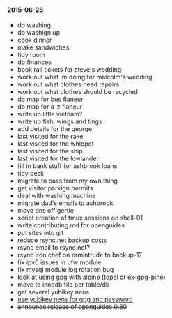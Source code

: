 #### 2015-06-28 ####

- do washing
- do washign up
- cook dinner
- make sandwiches
- tidy room
- do finances
- book rail tickets for steve's wedding
- work out what im doing for malcolm's wedding
- work out what clothes need repairs
- work out what clothes should be recycled
- do map for bus flaneur
- do map for a-z flaneur
- write up little vietnam?
- write up fish, wings and tings
- add details for the george
- last visited for the rake
- last visited for the whippet
- last visited for the ship
- last visited for the lowlander
- fill in bank stuff for ashbrook loans
- tidy desk
- migrate to pass from my own thing
- get visitor parkign permits
- deal with washing machine
- migrate dad's emails to ashbrook
- move dns off gertie
- script creation of tmux sessions on shell-01
- write contributing.md for openguides
- put sites into git
- reduce rsync.net backup costs
- rsync email to rsync.net?
- rsync iron chef on ermintrude to backup-1?
- fix ipv6 issues in ufw module
- fix mysql module log rotation bug
- look at using gpg with alpine (topal or ex-gpg-pine)
- move to innodb file per table/db
- get several yubikey neos
- [use yubikey neos for gpg and password](http://viccuad.me/blog/secure-yourself-part-1-airgapped-computer-and-GPG-smartcards/) 
- ~~announce release of openguides 0.80~~

